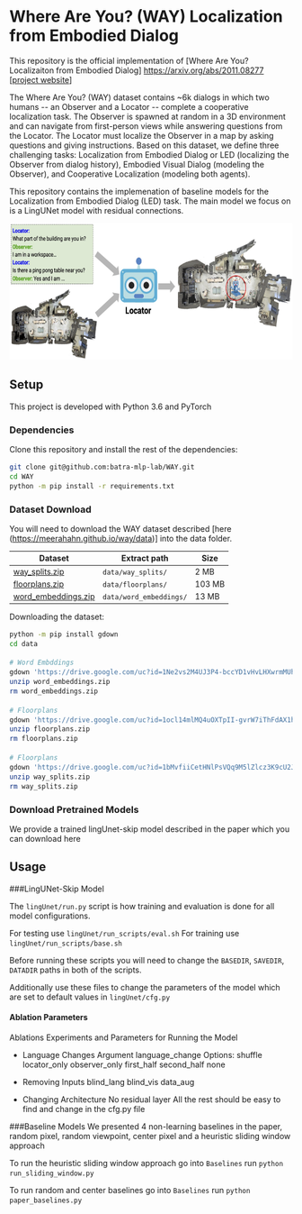 # Where Are You? (WAY) Localization from Embodied Dialog

This repository is the official implementation of [Where Are You? Localizaiton from Embodied Dialog]
https://arxiv.org/abs/2011.08277
[[project website](https://meerahahn.github.io/way/data)]

The Where Are You? (WAY) dataset contains ~6k dialogs in which two humans -- an Observer and a Locator -- complete a cooperative localization task. The Observer is spawned at random in a 3D environment and can navigate from first-person views while answering questions from the Locator. The Locator must localize the Observer in a map by asking questions and giving instructions. Based on this dataset, we define three challenging tasks: Localization from Embodied Dialog or LED (localizing the Observer from dialog history), Embodied Visual Dialog (modeling the Observer), and Cooperative Localization (modeling both agents).

This repository contains the implemenation of baseline models for the Localization from Embodied Dialog (LED) task. The main model we focus on is a LingUNet model with residual connections.

<p align="center">
  <img width="627" height="242" src="./data/examples/led_task_figure.jpg" alt="LED task figure">
</p>

## Setup

This project is developed with Python 3.6 and PyTorch

### Dependencies
Clone this repository and install the rest of the dependencies:

```bash
git clone git@github.com:batra-mlp-lab/WAY.git
cd WAY
python -m pip install -r requirements.txt
```


### Dataset Download
You will need to download the WAY dataset described [here (https://meerahahn.github.io/way/data)] into the data folder.

| Dataset | Extract path | Size |
|-------------- |---------------------------- |------- |
| [way_splits.zip](https://drive.google.com/file/d/1bMvfiiCetHNlPsVQq9M5lZlcz3K9cU2J/view) | `data/way_splits/` | 2 MB |
| [floorplans.zip](https://drive.google.com/file/d/1ocl14mlMQ4uOXTpII-gvrW7iThFdAX1h/view) | `data/floorplans/` | 103 MB |
| [word_embeddings.zip](https://drive.google.com/file/d/1Ne2vs2M4UJ3P4-bccYD1vHvLHXwrmMUh/view) | `data/word_embeddings/` | 13 MB |

Downloading the dataset:
```bash
python -m pip install gdown
cd data

# Word Embddings
gdown 'https://drive.google.com/uc?id=1Ne2vs2M4UJ3P4-bccYD1vHvLHXwrmMUh'
unzip word_embeddings.zip
rm word_embeddings.zip

# Floorplans
gdown 'https://drive.google.com/uc?id=1ocl14mlMQ4uOXTpII-gvrW7iThFdAX1h'
unzip floorplans.zip
rm floorplans.zip

# Floorplans
gdown 'https://drive.google.com/uc?id=1bMvfiiCetHNlPsVQq9M5lZlcz3K9cU2J'
unzip way_splits.zip
rm way_splits.zip
```

### Download Pretrained Models
We provide a trained lingUnet-skip model described in the paper which you can download here

## Usage

###LingUNet-Skip Model

The `lingUnet/run.py` script is how training and evaluation is done for all model configurations.

For testing use `lingUnet/run_scripts/eval.sh` 
For training use `lingUnet/run_scripts/base.sh`  

Before running these scripts you will need to change the `BASEDIR`, `SAVEDIR`, `DATADIR` paths in both of the scripts.

Additionally use these files to change the parameters of the model which are set to default values in `lingUnet/cfg.py`

#### Ablation Parameters
Ablations Experiments and Parameters for Running the Model
* Language Changes
Argument language_change
Options:
shuffle
locator_only
observer_only
first_half
second_half
none 
 
* Removing Inputs 
blind_lang
blind_vis
data_aug

* Changing Architecture
No residual layer
All the rest should be easy to find and change in the cfg.py file

###Baseline Models
We presented 4 non-learning baselines in the paper, random pixel, random viewpoint, center pixel and a heuristic sliding window approach

To run the heuristic sliding window approach go into `Baselines` run
`python run_sliding_window.py`

To run random and center baselines go into `Baselines` run
`python paper_baselines.py`


